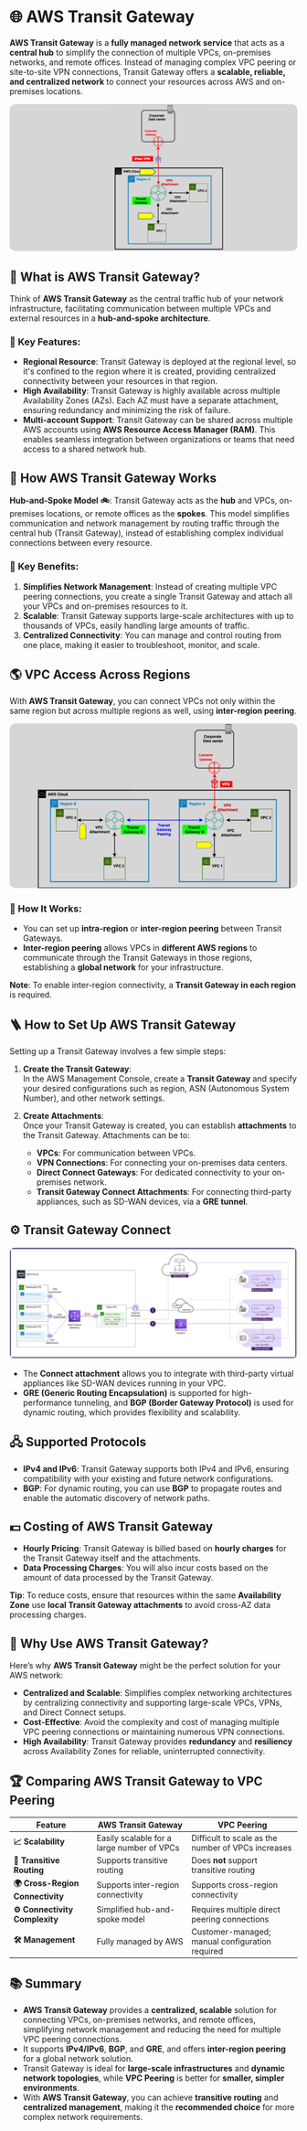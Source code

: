 # **🌐 AWS Transit Gateway**

**AWS Transit Gateway** is a **fully managed network service** that acts as a **central hub** to simplify the connection of multiple VPCs, on-premises networks, and remote offices. Instead of managing complex VPC peering or site-to-site VPN connections, Transit Gateway offers a **scalable, reliable, and centralized network** to connect your resources across AWS and on-premises locations.

<div style="text-align: center;">
    <img src="images/transit-gateway.png" style="border-radius: 10px;" alt="AWS Transit Gateway Architecture">
</div>

## **📌 What is AWS Transit Gateway?**

Think of **AWS Transit Gateway** as the central traffic hub of your network infrastructure, facilitating communication between multiple VPCs and external resources in a **hub-and-spoke architecture**.

### **🔑 Key Features:**

- **Regional Resource**: Transit Gateway is deployed at the regional level, so it's confined to the region where it is created, providing centralized connectivity between your resources in that region.
- **High Availability**: Transit Gateway is highly available across multiple Availability Zones (AZs). Each AZ must have a separate attachment, ensuring redundancy and minimizing the risk of failure.
- **Multi-account Support**: Transit Gateway can be shared across multiple AWS accounts using **AWS Resource Access Manager (RAM)**. This enables seamless integration between organizations or teams that need access to a shared network hub.

## **🛞 How AWS Transit Gateway Works**

**Hub-and-Spoke Model 🚲**: Transit Gateway acts as the **hub** and VPCs, on-premises locations, or remote offices as the **spokes**. This model simplifies communication and network management by routing traffic through the central hub (Transit Gateway), instead of establishing complex individual connections between every resource.

### **🔑 Key Benefits:**

1. **Simplifies Network Management**: Instead of creating multiple VPC peering connections, you create a single Transit Gateway and attach all your VPCs and on-premises resources to it.
2. **Scalable**: Transit Gateway supports large-scale architectures with up to thousands of VPCs, easily handling large amounts of traffic.
3. **Centralized Connectivity**: You can manage and control routing from one place, making it easier to troubleshoot, monitor, and scale.

## **🌎 VPC Access Across Regions**

With **AWS Transit Gateway**, you can connect VPCs not only within the same region but across multiple regions as well, using **inter-region peering**.

<div style="text-align: center;">
    <img src="images/transit-gateway-across-regions.png" style="border-radius: 10px;" alt="AWS Transit Gateway across regions">
</div>

### **🤔 How It Works:**

- You can set up **intra-region** or **inter-region peering** between Transit Gateways.
- **Inter-region peering** allows VPCs in **different AWS regions** to communicate through the Transit Gateways in those regions, establishing a **global network** for your infrastructure.

**Note**: To enable inter-region connectivity, a **Transit Gateway in each region** is required.

## **🪜 How to Set Up AWS Transit Gateway**

Setting up a Transit Gateway involves a few simple steps:

1. **Create the Transit Gateway**:  
   In the AWS Management Console, create a **Transit Gateway** and specify your desired configurations such as region, ASN (Autonomous System Number), and other network settings.

2. **Create Attachments**:  
   Once your Transit Gateway is created, you can establish **attachments** to the Transit Gateway. Attachments can be to:
   - **VPCs**: For communication between VPCs.
   - **VPN Connections**: For connecting your on-premises data centers.
   - **Direct Connect Gateways**: For dedicated connectivity to your on-premises network.
   - **Transit Gateway Connect Attachments**: For connecting third-party appliances, such as SD-WAN devices, via a **GRE tunnel**.

## **⚙️ Transit Gateway Connect**

<div style="text-align: center;">
    <img src="images/transit-gateway-with-edge-to-edge-routing.png" style="border-radius: 10px;" alt="AWS Transit Gateway with edge-to-edge routing">
</div>

- The **Connect attachment** allows you to integrate with third-party virtual appliances like SD-WAN devices running in your VPC.
- **GRE (Generic Routing Encapsulation)** is supported for high-performance tunneling, and **BGP (Border Gateway Protocol)** is used for dynamic routing, which provides flexibility and scalability.

## **🖧 Supported Protocols**

- **IPv4 and IPv6**: Transit Gateway supports both IPv4 and IPv6, ensuring compatibility with your existing and future network configurations.
- **BGP**: For dynamic routing, you can use **BGP** to propagate routes and enable the automatic discovery of network paths.

## **💵 Costing of AWS Transit Gateway**

- **Hourly Pricing**: Transit Gateway is billed based on **hourly charges** for the Transit Gateway itself and the attachments.
- **Data Processing Charges**: You will also incur costs based on the amount of data processed by the Transit Gateway.

**Tip**: To reduce costs, ensure that resources within the same **Availability Zone** use **local Transit Gateway attachments** to avoid cross-AZ data processing charges.

## **🤔 Why Use AWS Transit Gateway?**

Here’s why **AWS Transit Gateway** might be the perfect solution for your AWS network:

- **Centralized and Scalable**: Simplifies complex networking architectures by centralizing connectivity and supporting large-scale VPCs, VPNs, and Direct Connect setups.
- **Cost-Effective**: Avoid the complexity and cost of managing multiple VPC peering connections or maintaining numerous VPN connections.
- **High Availability**: Transit Gateway provides **redundancy** and **resiliency** across Availability Zones for reliable, uninterrupted connectivity.

## 🏆 **Comparing AWS Transit Gateway to VPC Peering**

| **Feature**                      | **AWS Transit Gateway**                    | **VPC Peering**                                    |
| -------------------------------- | ------------------------------------------ | -------------------------------------------------- |
| **📈 Scalability**               | Easily scalable for a large number of VPCs | Difficult to scale as the number of VPCs increases |
| **🔄 Transitive Routing**        | Supports transitive routing                | Does **not** support transitive routing            |
| **🌍 Cross-Region Connectivity** | Supports inter-region connectivity         | Supports cross-region connectivity                 |
| **⚙️ Connectivity Complexity**   | Simplified hub-and-spoke model             | Requires multiple direct peering connections       |
| **🛠️ Management**                | Fully managed by AWS                       | Customer-managed; manual configuration required    |

## **📚 Summary**

- **AWS Transit Gateway** provides a **centralized, scalable** solution for connecting VPCs, on-premises networks, and remote offices, simplifying network management and reducing the need for multiple VPC peering connections.
- It supports **IPv4/IPv6**, **BGP**, and **GRE**, and offers **inter-region peering** for a global network solution.
- Transit Gateway is ideal for **large-scale infrastructures** and **dynamic network topologies**, while **VPC Peering** is better for **smaller, simpler environments**.
- With **AWS Transit Gateway**, you can achieve **transitive routing** and **centralized management**, making it the **recommended choice** for more complex network requirements.
